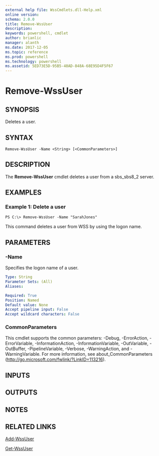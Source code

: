```yaml
---
external help file: WssCmdlets.dll-Help.xml
online version: 
schema: 2.0.0
title: Remove-WssUser
description: 
keywords: powershell, cmdlet
author: brianlic
manager: alanth
ms.date: 2017-12-05
ms.topic: reference
ms.prod: powershell
ms.technology: powershell
ms.assetid: 5ED73E5D-95B5-40AD-848A-68E95D4F5F67
---
```


# Remove-WssUser

## SYNOPSIS
Deletes a user.

## SYNTAX

```
Remove-WssUser -Name <String> [<CommonParameters>]
```

## DESCRIPTION
The **Remove-WssUser** cmdlet deletes a user from a sbs_sbs8_2 server.

## EXAMPLES

### Example 1: Delete a user
```
PS C:\> Remove-WssUser -Name "SarahJones"
```

This command deletes a user from WSS by using the logon name.

## PARAMETERS

### -Name
Specifies the logon name of a user.

```yaml
Type: String
Parameter Sets: (All)
Aliases: 

Required: True
Position: Named
Default value: None
Accept pipeline input: False
Accept wildcard characters: False
```

### CommonParameters
This cmdlet supports the common parameters: -Debug, -ErrorAction, -ErrorVariable, -InformationAction, -InformationVariable, -OutVariable, -OutBuffer, -PipelineVariable, -Verbose, -WarningAction, and -WarningVariable. For more information, see about_CommonParameters (http://go.microsoft.com/fwlink/?LinkID=113216).

## INPUTS

## OUTPUTS

## NOTES

## RELATED LINKS

[Add-WssUser](./Add-WssUser.md)

[Get-WssUser](./Get-WssUser.md)

